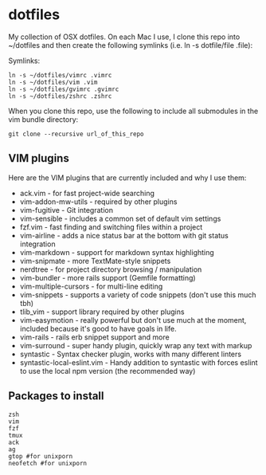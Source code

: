 # dotfiles

My collection of OSX dotfiles.  On each Mac I use, I clone this repo into ~/dotfiles and then create the following symlinks (i.e. ln -s dotfile/file .file):

Symlinks:

```
ln -s ~/dotfiles/vimrc .vimrc
ln -s ~/dotfiles/vim .vim
ln -s ~/dotfiles/gvimrc .gvimrc
ln -s ~/dotfiles/zshrc .zshrc
```

When you clone this repo, use the following to include all submodules in the vim bundle directory:

`git clone --recursive url_of_this_repo`

## VIM plugins

Here are the VIM plugins that are currently included and why I use them:

- ack.vim - for fast project-wide searching
- vim-addon-mw-utils - required by other plugins
- vim-fugitive - Git integration
- vim-sensible - includes a common set of default vim settings
- fzf.vim - fast finding and switching files within a project
- vim-airline - adds a nice status bar at the bottom with git status integration
- vim-markdown - support for markdown syntax highlighting
- vim-snipmate - more TextMate-style snippets
- nerdtree - for project directory browsing / manipulation
- vim-bundler - more rails support (Gemfile formatting)
- vim-multiple-cursors - for multi-line editing
- vim-snippets - supports a variety of code snippets (don't use this much tbh)
- tlib_vim - support library required by other plugins
- vim-easymotion - really powerful but don't use much at the moment, included because it's good to have goals in life.
- vim-rails - rails erb snippet support and more
- vim-surround - super handy plugin, quickly wrap any text with markup
- syntastic - Syntax checker plugin, works with many different linters
- syntastic-local-eslint.vim - Handy addition to syntastic with forces eslint to use the local npm version (the recommended way)

## Packages to install

```
zsh
vim
fzf
tmux
ack
ag
gtop #for unixporn
neofetch #for unixporn
```

